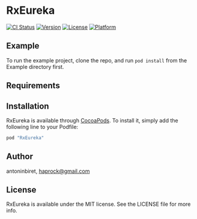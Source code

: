 # RxEureka

[![CI Status](http://img.shields.io/travis/antoninbiret/RxEureka.svg?style=flat)](https://travis-ci.org/antoninbiret/RxEureka)
[![Version](https://img.shields.io/cocoapods/v/RxEureka.svg?style=flat)](http://cocoapods.org/pods/RxEureka)
[![License](https://img.shields.io/cocoapods/l/RxEureka.svg?style=flat)](http://cocoapods.org/pods/RxEureka)
[![Platform](https://img.shields.io/cocoapods/p/RxEureka.svg?style=flat)](http://cocoapods.org/pods/RxEureka)

## Example

To run the example project, clone the repo, and run `pod install` from the Example directory first.

## Requirements

## Installation

RxEureka is available through [CocoaPods](http://cocoapods.org). To install
it, simply add the following line to your Podfile:

```ruby
pod "RxEureka"
```

## Author

antoninbiret, haprock@gmail.com

## License

RxEureka is available under the MIT license. See the LICENSE file for more info.
